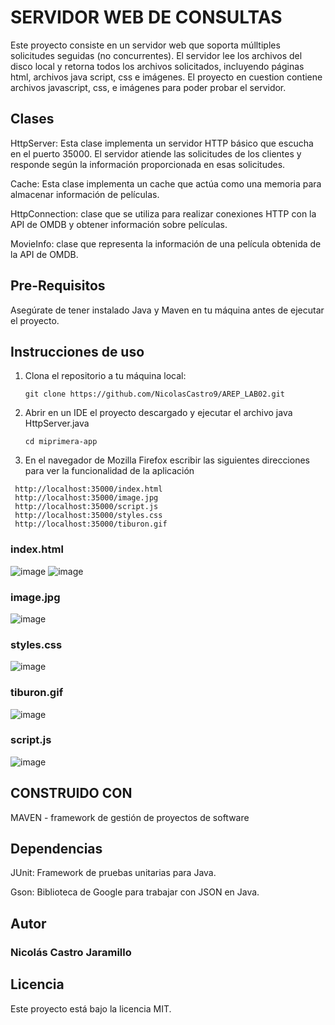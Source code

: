 # SERVIDOR WEB DE CONSULTAS
Este proyecto consiste en un servidor web que soporta múlltiples solicitudes seguidas (no concurrentes). El servidor lee los archivos del disco local y retorna todos los archivos solicitados, incluyendo páginas html, archivos java script, css e imágenes. El proyecto en cuestion contiene archivos javascript, css, e imágenes para poder probar el servidor. 

## Clases
HttpServer: Esta clase implementa un servidor HTTP básico que escucha en el puerto 35000. El servidor atiende las solicitudes de los clientes y responde según la información proporcionada en esas solicitudes.

Cache: Esta clase implementa un cache que actúa como una memoria para almacenar información de películas.

HttpConnection: clase que se utiliza para realizar conexiones HTTP con la API de OMDB y obtener información sobre películas.

MovieInfo: clase que representa la información de una película obtenida de la API de OMDB.

## Pre-Requisitos

Asegúrate de tener instalado Java y Maven en tu máquina antes de ejecutar el proyecto.

## Instrucciones de uso

1. Clona el repositorio a tu máquina local:
   ```
   git clone https://github.com/NicolasCastro9/AREP_LAB02.git
   ```
2. Abrir en un IDE el proyecto descargado y ejecutar el archivo java HttpServer.java
   ```
   cd miprimera-app
   ```

3. En el navegador de Mozilla Firefox escribir las siguientes direcciones para ver la funcionalidad de la aplicación
  ```
   http://localhost:35000/index.html
   http://localhost:35000/image.jpg
   http://localhost:35000/script.js
   http://localhost:35000/styles.css
   http://localhost:35000/tiburon.gif
  ```
### index.html

![image](https://github.com/NicolasCastro9/AREP_LAB02/assets/98556822/d1701fc5-8f32-473f-be0d-5b990d2d323e)
![image](https://github.com/NicolasCastro9/AREP_LAB02/assets/98556822/58c324a7-e981-4c1a-b945-a4fc95116895)

### image.jpg

![image](https://github.com/NicolasCastro9/AREP_LAB02/assets/98556822/f2faaa29-f17f-4d30-93a9-2a994102f845)

### styles.css

![image](https://github.com/NicolasCastro9/AREP_LAB02/assets/98556822/e87f755e-4d01-4ff4-a9ae-65797c1501bb)

### tiburon.gif

![image](https://github.com/NicolasCastro9/AREP_LAB02/assets/98556822/ffe48ffd-4f1d-446f-b774-b4212c1d25d6)

### script.js

![image](https://github.com/NicolasCastro9/AREP_LAB02/assets/98556822/a6f9b690-e902-4916-a9cf-11eb7a62810f)


## CONSTRUIDO CON

MAVEN -  framework de gestión de proyectos de software

## Dependencias
JUnit: Framework de pruebas unitarias para Java.

Gson: Biblioteca de Google para trabajar con JSON en Java.

## Autor
### Nicolás Castro Jaramillo

## Licencia
Este proyecto está bajo la licencia MIT.
